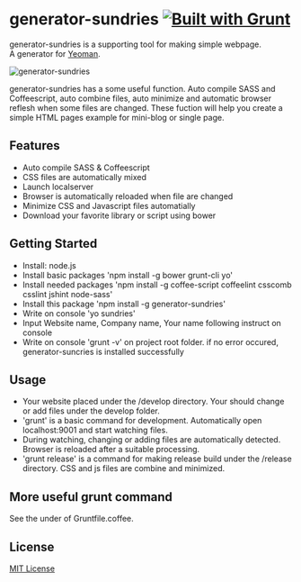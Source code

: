 # generator-sundries [![Built with Grunt](https://cdn.gruntjs.com/builtwith.png)](http://gruntjs.com/)
generator-sundries is a supporting tool for making simple webpage.  
A generator for [Yeoman](http://yeoman.io).  

![generator-sundries](http://kakurezatou.com/wordpress/wp-content/themes/kakurezatou/images/works/generator-sundries_logo.png)

generator-sundries has a some useful function. Auto compile SASS and Coffeescript, auto combine files, auto minimize and automatic browser reflesh when some files are changed. These fuction will help you create a simple HTML pages example for mini-blog or single page.

## Features

* Auto compile SASS & Coffeescript
* CSS files are automatically mixed
* Launch localserver
* Browser is automatically reloaded when file are changed
* Minimize CSS and Javascript files automatially
* Download your favorite library or script using bower

## Getting Started

- Install: node.js
- Install basic packages 'npm install -g bower grunt-cli yo'
- Install needed packages 'npm install -g coffee-script coffeelint csscomb csslint jshint node-sass'
- Install this package 'npm install -g generator-sundries'
- Write on console 'yo sundries'
- Input Website name, Company name, Your name following instruct on console
- Write on console 'grunt -v' on project root folder. if no error occured, generator-suncries is installed successfully

## Usage

* Your website placed under the /develop directory. Your should change or add files under the develop folder.
* 'grunt' is a basic command for development. Automatically open localhost:9001 and start watching files.
* During watching, changing or adding files are automatically detected. Browser is reloaded after a suitable processing.
* 'grunt release' is a command for making release build under the /release directory. CSS and js files are combine and minimized.

## More useful grunt command
See the under of Gruntfile.coffee.


## License

[MIT License](http://en.wikipedia.org/wiki/MIT_License)

